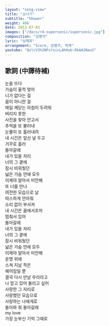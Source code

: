 ```yaml
---
layout: "song-view"
title: "소나기"
subtitle: "Shower"
weight: 406
date: 2012-07-03
images: ["/docs/r4-supersonic/supersonic.jpg"]
composition: "김병석"
lyric: "심재희"
arrangement: "Score, 김병석, 적재"
youtube: "QxlcV3h2NPs?si=LAhKwU-DkAA2NauS"
---
```


## 歌詞 (中譯待補)

눈을 뜨다  
가슴이 울컥 멎어  
니가 없다는 걸  
꿈이 아니란 걸  
매일 깨닫는 아침이 두려워  
버리지 못한  
사진을 찾아 안고서  
추억을 또 불러내  
눈물이 또 흘러내려  
내 시간은 앞선 널 두고  
거꾸로 흘러  
돌아갈래  
내가 있을 자리  
너의 그 곁에  
잠시 비워뒀던  
넓은 가슴 안에 모두  
이제야 알아서 미안해  
또 너를 만나  
여전한 모습으로 날  
따스하게 안아줘  
소리 없이 부서져  
내 시간은 꿈에서조차  
멈춰서 있어  
돌아갈래  
내가 있을 자리  
너의 그 곁에  
잠시 비워뒀던  
넓은 가슴 안에 모두  
이제야 알아서 미안해  
운명 위에  
스쳐 지날 작은  
헤어짐일 뿐  
결국 다시 만날 우리라고  
나 믿고 있어 돌리고 싶어  
사랑한 그 자리로  
사랑했던 모습으로  
사랑하는 나에게로  
돌아와 줘 돌아갈래  
my love  
가장 눈부신 기억 그때로  
